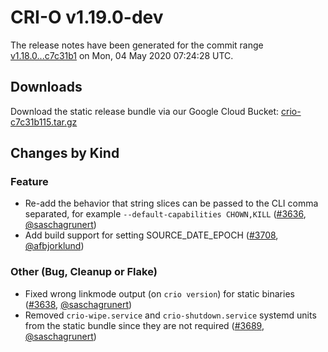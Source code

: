 # CRI-O v1.19.0-dev

The release notes have been generated for the commit range
[v1.18.0...c7c31b1](https://github.com/cri-o/cri-o/compare/v1.18.0...c7c31b11537b32c0854a31ca0d95d06d9a4fc786) on Mon, 04 May 2020 07:24:28 UTC.

## Downloads

Download the static release bundle via our Google Cloud Bucket:
[crio-c7c31b115.tar.gz][0]

[0]: https://storage.googleapis.com/k8s-conform-cri-o/artifacts/crio-c7c31b115.tar.gz

## Changes by Kind

### Feature

- Re-add the behavior that string slices can be passed to the CLI comma separated, for example `--default-capabilities CHOWN,KILL` ([#3636](https://github.com/cri-o/cri-o/pull/3636), [@saschagrunert](https://github.com/saschagrunert))
- Add build support for setting SOURCE_DATE_EPOCH ([#3708](https://github.com/cri-o/cri-o/pull/3708), [@afbjorklund](https://github.com/afbjorklund))

### Other (Bug, Cleanup or Flake)

- Fixed wrong linkmode output (on `crio version`) for static binaries ([#3638](https://github.com/cri-o/cri-o/pull/3638), [@saschagrunert](https://github.com/saschagrunert))
- Removed `crio-wipe.service` and `crio-shutdown.service` systemd units from the static bundle since they are not required ([#3689](https://github.com/cri-o/cri-o/pull/3689), [@saschagrunert](https://github.com/saschagrunert))